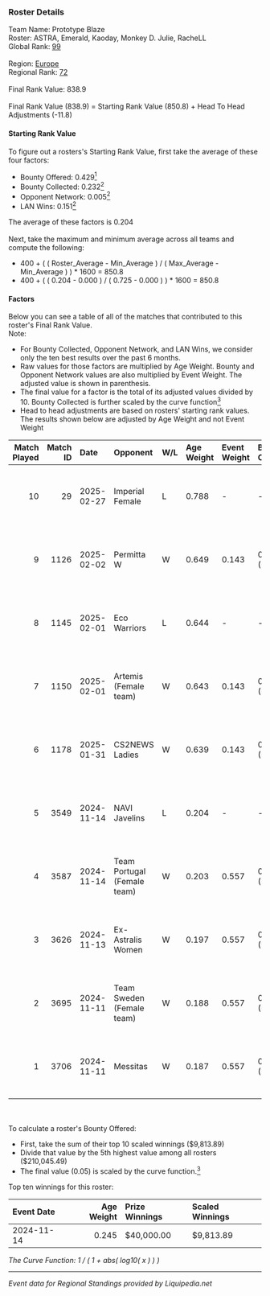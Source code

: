 ### Roster Details<br />
Team Name: Prototype Blaze<br />
Roster: ASTRA, Emerald, Kaoday, Monkey D. Julie, RacheLL<br />
Global Rank: [99](../standings_global.md)<br />
<br />
Region: [Europe]( ../standings_europe.md)<br />
Regional Rank: [72]( ../standings_europe.md)<br />
<br />
Final Rank Value:  838.9<br />
<br />
Final Rank Value (838.9) = Starting Rank Value (850.8) + Head To Head Adjustments (-11.8)<br />

#### Starting Rank Value<br />
To figure out a rosters's Starting Rank Value, first take the average of these four factors:<br />
- Bounty Offered: 0.429[<sup>1</sup>](#table2)
- Bounty Collected: 0.232[<sup>2</sup>](#table1)
- Opponent Network: 0.005[<sup>2</sup>](#table1)
- LAN Wins: 0.151[<sup>2</sup>](#table1)

The average of these factors is 0.204<br />
<br />
Next, take the maximum and minimum average across all teams and compute the following:<br />
- 400 + ( ( Roster_Average - Min_Average ) / ( Max_Average - Min_Average ) ) * 1600 = 850.8
- 400 + ( ( 0.204 - 0.000 ) / ( 0.725 - 0.000 ) ) * 1600 = 850.8


#### Factors<br />
Below you can see a table of all of the matches that contributed to this roster's Final Rank Value.<br />
Note:<br />

- For Bounty Collected, Opponent Network, and LAN Wins, we consider only the ten best results over the past 6 months.
- Raw values for those factors are multiplied by Age Weight. Bounty and Opponent Network values are also multiplied by Event Weight. The adjusted value is shown in parenthesis.
- The final value for a factor is the total of its adjusted values divided by 10. Bounty Collected is further scaled by the curve function[<sup>3</sup>](#curveFunction)
- Head to head adjustments are based on rosters' starting rank values. The results shown below are adjusted by Age Weight and not Event Weight
<span id="table1"></span><br />


| Match Played | Match ID | Date       | Opponent                    | W/L | Age Weight | Event Weight | Bounty Collected | Opponent Network | LAN Wins  | H2H Adj. | Roster                                           |
| -: | -: | :- | :- | :- | :- | :- | :- | :- | :- | -: | :- |
|           10 |       29 | 2025-02-27 | Imperial Female             | L   | 0.788      | -            | -                | -                | -         |    -7.42 | ASTRA, Emerald, Kaoday, Monkey D. Julie, RacheLL |
|            9 |     1126 | 2025-02-02 | Permitta W                  | W   | 0.649      | 0.143        | 0.000 (0.000)    | 0.142 (0.016)    | 0 (0.000) |     1.69 | ASTRA, Emerald, Kaoday, Monkey D. Julie, RacheLL |
|            8 |     1145 | 2025-02-01 | Eco Warriors                | L   | 0.644      | -            | -                | -                | -         |   -17.14 | ASTRA, Emerald, Kaoday, Monkey D. Julie, RacheLL |
|            7 |     1150 | 2025-02-01 | Artemis (Female team)       | W   | 0.643      | 0.143        | 0.000 (0.000)    | 0.047 (0.005)    | 0 (0.000) |     2.53 | ASTRA, Emerald, Kaoday, Monkey D. Julie, RacheLL |
|            6 |     1178 | 2025-01-31 | CS2NEWS Ladies              | W   | 0.639      | 0.143        | 0.000 (0.000)    | 0.112 (0.012)    | 0 (0.000) |     3.94 | ASTRA, Emerald, Kaoday, Monkey D. Julie, RacheLL |
|            5 |     3549 | 2024-11-14 | NAVI Javelins               | L   | 0.204      | -            | -                | -                | -         |    -2.11 | ASTRA, Emerald, Kaoday, Monkey D. Julie, RacheLL |
|            4 |     3587 | 2024-11-14 | Team Portugal (Female team) | W   | 0.203      | 0.557        | 0.023 (0.003)    | 0.043 (0.006)    | 1 (0.243) |     2.91 | ASTRA, Emerald, Kaoday, Monkey D. Julie, RacheLL |
|            3 |     3626 | 2024-11-13 | Ex-Astralis Women           | W   | 0.197      | 0.557        | 0.007 (0.001)    | 0.042 (0.005)    | 1 (0.236) |     2.05 | ASTRA, Emerald, Kaoday, Monkey D. Julie, RacheLL |
|            2 |     3695 | 2024-11-11 | Team Sweden (Female team)   | W   | 0.188      | 0.557        | 0.006 (0.001)    | 0.021 (0.003)    | 1 (0.225) |     1.28 | ASTRA, Emerald, Kaoday, Monkey D. Julie, RacheLL |
|            1 |     3706 | 2024-11-11 | Messitas                    | W   | 0.187      | 0.557        | 0.000 (0.000)    | 0.048 (0.006)    | 1 (0.224) |     0.44 | ASTRA, Emerald, Kaoday, Monkey D. Julie, RacheLL |

<br />
<span id="table2"></span><br />
To calculate a roster's Bounty Offered:<br />

- First, take the sum of their top 10 scaled winnings ($9,813.89)
- Divide that value by the 5th highest value among all rosters ($210,045.49)
- The final value (0.05) is scaled by the curve function.[<sup>3</sup>](#curveFunction)

Top ten winnings for this roster:<br />

| Event Date | Age Weight | Prize Winnings | Scaled Winnings |
| :- | -: | :- | :- |
| 2024-11-14 |      0.245 | $40,000.00     | $9,813.89       |


<span id="curveFunction"></span>_The Curve Function: 1 / ( 1 + abs( log10( x ) ) )_<br />

---
_Event data for Regional Standings provided by Liquipedia.net_<br />

